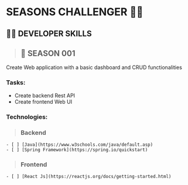 # SEASONS CHALLENGER 💪🤓

## 🧑‍💻 DEVELOPER SKILLS  

>## 🎯 SEASON 001

Create Web application with a basic dashboard and CRUD functionalities

### Tasks:
* Create backend Rest API
* Create frontend Web UI

### Technologies:
> ### Backend
    - [ ] [Java](https://www.w3schools.com/java/default.asp)
    - [ ] [Spring Framework](https://spring.io/quickstart)

> ### Frontend
    - [ ] [React Js](https://reactjs.org/docs/getting-started.html)
